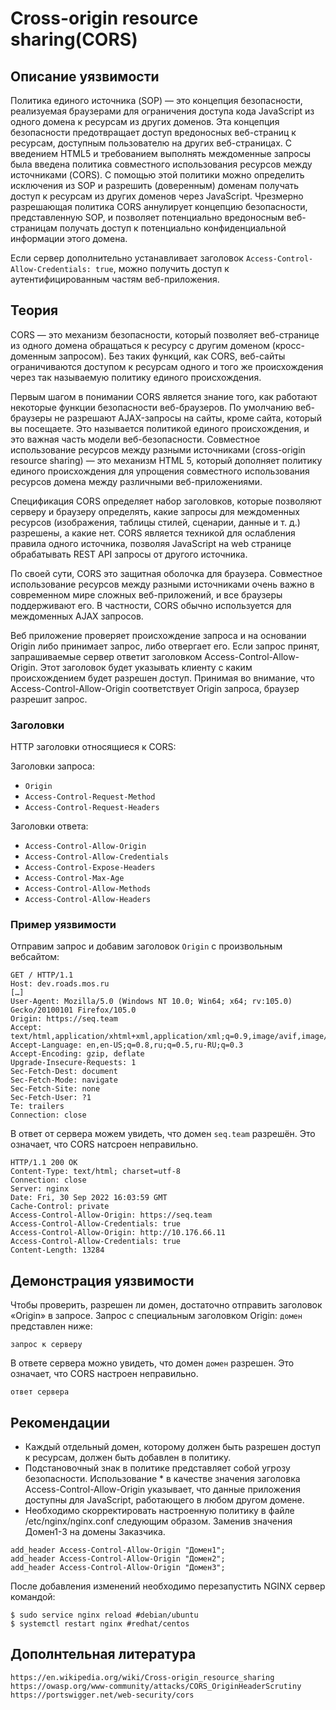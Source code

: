 # Cross-origin resource sharing(CORS)
## Описание уязвимости
Политика единого источника (SOP) — это концепция безопасности, реализуемая браузерами для ограничения доступа кода JavaScript из одного домена к ресурсам из других доменов.
Эта концепция безопасности предотвращает доступ вредоносных веб-страниц к ресурсам, доступным пользователю на других веб-страницах.
С введением HTML5 и требованием выполнять междоменные запросы была введена политика совместного использования ресурсов между источниками (CORS).
С помощью этой политики можно определить исключения из SOP и разрешить (доверенным) доменам получать доступ к ресурсам из других доменов через JavaScript.
Чрезмерно разрешающая политика CORS аннулирует концепцию безопасности, представленную SOP, и позволяет потенциально вредоносным веб-страницам получать доступ к потенциально конфиденциальной информации этого домена.

Если сервер дополнительно устанавливает заголовок `Access-Control-Allow-Credentials: true`, можно получить доступ к аутентифицированным частям веб-приложения.
## Теория
CORS — это механизм безопасности, который позволяет веб-странице из одного домена обращаться к ресурсу с другим доменом (кросс-доменным запросом). Без таких функций, как CORS, веб-сайты ограничиваются доступом к ресурсам одного и того же происхождения через так называемую политику единого происхождения.

Первым шагом в понимании CORS является знание того, как работают некоторые функции безопасности веб-браузеров. По умолчанию веб-браузеры не разрешают AJAX-запросы на сайты, кроме сайта, который вы посещаете. Это называется политикой единого происхождения, и это важная часть модели веб-безопасности. Совместное использование ресурсов между разными источниками (cross-origin resource sharing) — это механизм HTML 5, который дополняет политику единого происхождения для упрощения совместного использования ресурсов домена между различными веб-приложениями.

Спецификация CORS определяет набор заголовков, которые позволяют серверу и браузеру определять, какие запросы для междоменных ресурсов (изображения, таблицы стилей, сценарии, данные и т. д.) разрешены, а какие нет. CORS является техникой для ослабления правила одного источника, позволяя JavaScript на web странице обрабатывать REST API запросы от другого источника.

По своей сути, CORS это защитная оболочка для браузера. Совместное использование ресурсов между разными источниками очень важно в современном мире сложных веб-приложений, и все браузеры поддерживают его. В частности, CORS обычно используется для междоменных AJAX запросов.

Веб приложение проверяет происхождение запроса и на основании Origin либо принимает запрос, либо отвергает его. Если запрос принят, запрашиваемые сервер ответит заголовком Access-Control-Allow-Origin. Этот заголовок будет указывать клиенту с каким происхождением будет разрешен доступ. Принимая во внимание, что Access-Control-Allow-Origin соответствует Origin запроса, браузер разрешит запрос.
### Заголовки
HTTP заголовки относящиеся к CORS:

Заголовки запроса:
+ `Origin`
+ `Access-Control-Request-Method`
+ `Access-Control-Request-Headers`

Заголовки ответа:

+ `Access-Control-Allow-Origin`
+ `Access-Control-Allow-Credentials`
+ `Access-Control-Expose-Headers`
+ `Access-Control-Max-Age`
+ `Access-Control-Allow-Methods`
+ `Access-Control-Allow-Headers`

### Пример уязвимости
Отправим запрос и добавим заголовок `Origin` с произвольным вебсайтом:
```
GET / HTTP/1.1
Host: dev.roads.mos.ru
[…]
User-Agent: Mozilla/5.0 (Windows NT 10.0; Win64; x64; rv:105.0) Gecko/20100101 Firefox/105.0
Origin: https://seq.team
Accept: text/html,application/xhtml+xml,application/xml;q=0.9,image/avif,image/webp,*/*;q=0.8
Accept-Language: en,en-US;q=0.8,ru;q=0.5,ru-RU;q=0.3
Accept-Encoding: gzip, deflate
Upgrade-Insecure-Requests: 1
Sec-Fetch-Dest: document
Sec-Fetch-Mode: navigate
Sec-Fetch-Site: none
Sec-Fetch-User: ?1
Te: trailers
Connection: close
```
В ответ от сервера можем увидеть, что домен `seq.team` разрешён. Это означает, что CORS натсроен неправильно.
```
HTTP/1.1 200 OK
Content-Type: text/html; charset=utf-8
Connection: close
Server: nginx
Date: Fri, 30 Sep 2022 16:03:59 GMT
Cache-Control: private
Access-Control-Allow-Origin: https://seq.team
Access-Control-Allow-Credentials: true
Access-Control-Allow-Origin: http://10.176.66.11
Access-Control-Allow-Credentials: true
Content-Length: 13284
```

## Демонстрация уязвимости
Чтобы проверить, разрешен ли домен, достаточно отправить заголовок «Origin» в запросе.
Запрос с специальным заголовком Origin: `домен` представлен ниже:
```
запрос к серверу
```
В ответе сервера можно увидеть, что домен `домен` разрешен. Это означает, что CORS настроен неправильно. 

```
ответ сервера
```

## Рекомендации
+ Каждый отдельный домен, которому должен быть разрешен доступ к ресурсам, должен быть добавлен в политику. 
+ Подстановочный знак в политике представляет собой угрозу безопасности. Использование * в качестве значения заголовка Access-Control-Allow-Origin указывает, что данные приложения доступны для JavaScript, работающего в любом другом домене.
+ Необходимо скорректировать настроенную политику в файле /etc/nginx/nginx.conf следующим образом. Заменив значения Домен1-3 на домены Заказчика.
```
add_header Access-Control-Allow-Origin "Домен1";
add_header Access-Control-Allow-Origin "Домен2";
add_header Access-Control-Allow-Origin "Домен3";
```
После добавления изменений необходимо перезапустить NGINX сервер командой:

```
$ sudo service nginx reload #debian/ubuntu
$ systemctl restart nginx #redhat/centos
```


## Дополнтельная литература
```
https://en.wikipedia.org/wiki/Cross-origin_resource_sharing
https://owasp.org/www-community/attacks/CORS_OriginHeaderScrutiny
https://portswigger.net/web-security/cors
```

